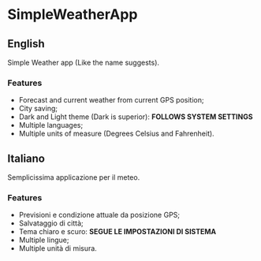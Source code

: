 # SimpleWeatherApp

## English

Simple Weather app (Like the name suggests).

### Features

- Forecast and current weather from current GPS position;
- City saving;
- Dark and Light theme (Dark is superior): **FOLLOWS SYSTEM SETTINGS**
- Multiple languages;
- Multiple units of measure (Degrees Celsius and Fahrenheit).

## Italiano

Semplicissima applicazione per il meteo.

### Features

- Previsioni e condizione attuale da posizione GPS;
- Salvataggio di città;
- Tema chiaro e scuro: **SEGUE LE IMPOSTAZIONI DI SISTEMA**
- Multiple lingue;
- Multiple unità di misura.
